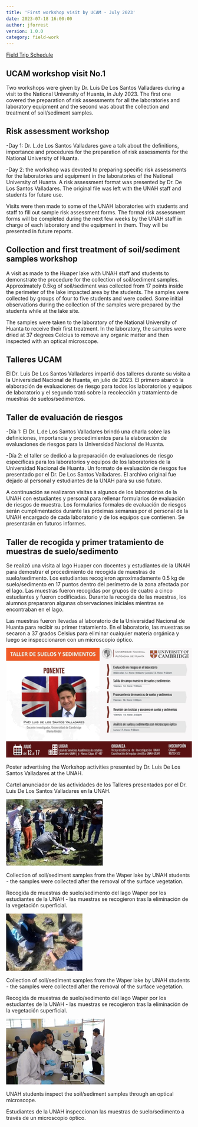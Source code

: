 ```yaml
---
title: 'First workshop visit by UCAM - July 2023'
date: 2023-07-18 16:00:00 
author: jforrest
version: 1.0.0
category: field-work
---
```



[Field Trip Schedule](/assets/posts/UCAM_LSVvisit_July23.pdf)


## UCAM workshop visit No.1

Two workshops were given by Dr. Luis De Los Santos Valladares during a visit to the National University of Huanta, in July 2023. The first one covered the preparation of risk assessments for all the laboratories and laboratory equipment and the second was about the collection and treatment of soil/sediment samples. 

## Risk assessment workshop

-Day 1: Dr. L.de Los Santos Valladares gave a talk about the definitions, importance and procedures for the preparation of risk assessments for the National University of Huanta. 

-Day 2: the workshop was devoted to preparing specific risk assessments for the laboratories and equipment in the laboratories of the National University of Huanta. A risk assessment format was presented by Dr. De Los Santos Valladares. The original file was left with the UNAH staff and students for future use.

Visits were then made to some of the UNAH laboratories with students and staff to fill out sample risk assessment forms. The formal risk assessment forms will be completed during the next few weeks by the UNAH staff in charge of each laboratory and the equipment in them. They will be presented in future reports.

## Collection and first treatment of soil/sediment samples workshop
A visit as made to the Huaper lake with UNAH staff and students to demonstrate the procedure for the collection of soil/sediment samples. Approximately 0.5kg of soil/sediment was collected from 17 points inside the perimeter of the lake impacted area by the students. The samples were collected by groups of four to five students and were coded. Some initial observations during the collection of the samples were prepared by the students while at the lake site.

The samples were taken to the laboratory of the National University of Huanta to receive their first treatment. In the laboratory, the samples were dried at 37 degrees Celcius to remove any organic matter and then inspected with an optical microscope.


## Talleres UCAM

El Dr. Luis De Los Santos Valladares impartió dos talleres durante su visita a la Universidad Nacional de Huanta, en julio de 2023. El primero abarcó la elaboración de evaluaciones de riesgo para todos los laboratorios y equipos de laboratorio y el segundo trató sobre la recolección y tratamiento de muestras de suelos/sedimentos. 

## Taller de evaluación de riesgos

-Día 1: El Dr. L.de Los Santos Valladares brindó una charla sobre las definiciones, importancia y procedimientos para la elaboración de evaluaciones de riesgos para la Universidad Nacional de Huanta. 

-Día 2: el taller se dedicó a la preparación de evaluaciones de riesgo específicas para los laboratorios y equipos de los laboratorios de la Universidad Nacional de Huanta. Un formato de evaluación de riesgos fue presentado por el Dr. De Los Santos Valladares. El archivo original fue dejado al personal y estudiantes de la UNAH para su uso futuro.

A continuación se realizaron visitas a algunos de los laboratorios de la UNAH con estudiantes y personal para rellenar formularios de evaluación de riesgos de muestra. Los formularios formales de evaluación de riesgos serán cumplimentados durante las próximas semanas por el personal de la UNAH encargado de cada laboratorio y de los equipos que contienen. Se presentarán en futuros informes.

## Taller de recogida y primer tratamiento de muestras de suelo/sedimento
Se realizó una visita al lago Huaper con docentes y estudiantes de la UNAH para demostrar el procedimiento de recogida de muestras de suelo/sedimento. Los estudiantes recogieron aproximadamente 0.5 kg de suelo/sedimento en 17 puntos dentro del perímetro de la zona afectada por el lago. Las muestras fueron recogidas por grupos de cuatro a cinco estudiantes y fueron codificadas. Durante la recogida de las muestras, los alumnos prepararon algunas observaciones iniciales mientras se encontraban en el lago.

Las muestras fueron llevadas al laboratorio de la Universidad Nacional de Huanta para recibir su primer tratamiento. En el laboratorio, las muestras se secaron a 37 grados Celsius para eliminar cualquier materia orgánica y luego se inspeccionaron con un microscopio óptico.


![June2023Fieldwork](/assets/posts/7.23LSV.jpg)

Poster advertising the Workshop activities presented by Dr. Luis De Los Santos Valladares at the UNAH.

Cartel anunciador de las actividades de los Talleres presentados por el Dr. Luis De Los Santos Valladares en la UNAH.


![June2023Fieldwork](/assets/posts/7.23LSV1.jpg)

Collection of soil/sediment samples from the Waper lake by UNAH students - the samples were collected after the removal of the surface vegetation.

Recogida de muestras de suelo/sedimento del lago Waper por los estudiantes de la UNAH - las muestras se recogieron tras la eliminación de la vegetación superficial.


![June2023Fieldwork](/assets/posts/7.23LSV2.jpg)

Collection of soil/sediment samples from the Waper lake by UNAH students - the samples were collected after the removal of the surface vegetation.

Recogida de muestras de suelo/sedimento del lago Waper por los estudiantes de la UNAH - las muestras se recogieron tras la eliminación de la vegetación superficial.


![June2023Fieldwork](/assets/posts/7.23LSV3.jpg)

UNAH students inspect the soil/sediment samples through an optical microscope.

Estudiantes de la UNAH inspeccionan las muestras de suelo/sedimento a través de un microscopio óptico.

